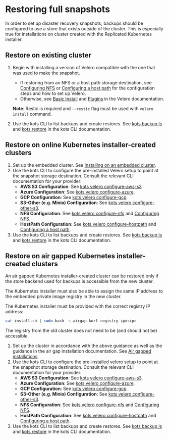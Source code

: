 # Restoring full snapshots

In order to set up disaster recovery snapshots, backups should be configured to use a store that exists outside of the cluster.
This is especially true for installations on cluster created with the Replicated Kubernetes installer.

## Restore on existing cluster

1. Begin with installing a version of Velero compatible with the one that was used to make the snapshot.
    * If restoring from an NFS or a host path storage destination, see [Configuring NFS](snapshots-configuring-nfs) or [Configuring a host path](snapshots-configuring-hostpath) for the configuration steps and how to set up Velero.
    * Otherwise, see [Basic Install](https://velero.io/docs/v1.5/basic-install/) and [Plugins](https://velero.io/plugins/) in the Velero documentation.

    **Note**: Restic is required and `--restic` flag must be used with `velero install` command.

1. Use the kots CLI to list backups and create restores. See [kots backup ls](https://kots.io/kots-cli/backup/ls/) and [kots restore](https://kots.io/kots-cli/restore/) in the kots CLI documentation.

## Restore on online Kubernetes installer-created clusters

1. Set up the embedded cluster. See [Installing on an embedded cluster](installing-embedded-cluster).
1. Use the kots CLI to configure the pre-installed Velero setup to point at the snapshot storage destination.
    Consult the relevant CLI documentation for your provider:
    * **AWS S3 Configuration**: See [kots velero configure-aws-s3](https://kots.io/kots-cli/velero/configure-aws-s3/).
    * **Azure Configuration**: See [kots velero configure-azure](https://kots.io/kots-cli/velero/configure-azure/).
    * **GCP Configuration**: See [kots velero configure-gcp](https://kots.io/kots-cli/velero/configure-gcp/).
    * **S3-Other (e.g. Minio) Configuration**: See [kots velero configure-other-s3](https://kots.io/kots-cli/velero/configure-other-s3/).
    * **NFS Configuration**: See [kots velero configure-nfs](https://kots.io/kots-cli/velero/configure-nfs/) and [Configuring NFS](snapshots-configuring-nfs).
    * **HostPath Configuration**: See [kots velero configure-hostpath](https://kots.io/kots-cli/velero/configure-hostpath/) and [Configuring a host path](snapshots-configuring-hostpath).
1. Use the kots CLI to list backups and create restores. See [kots backup ls](https://kots.io/kots-cli/backup/ls/) and [kots restore](https://kots.io/kots-cli/restore/) in the kots CLI documentation.

## Restore on air gapped Kubernetes installer-created clusters

An air gapped Kubernetes installer-created cluster can be restored only if the store backend used for backups is accessible from the new cluster.

The Kubernetes installer must also be able to assign the same IP address to the embedded private image registry in the new cluster.

The Kubernetes installer must be provided with the correct registry IP address:

```bash
cat install.sh | sudo bash -s airgap kurl-registry-ip=<ip>
```

The registry from the old cluster does not need to be (and should not be) accessible.

1. Set up the cluster in accordance with the above guidance as well as the guidance in the air gap installation documentation. See [Air gapped installations](installing-embedded-cluster#airgapped-installations).
1. Use the kots CLI to configure the pre-installed velero setup to point at the snapshot storage destination.
    Consult the relevant CLI documentation for your provider:
    * **AWS S3 Configuration**: See [kots velero configure-aws-s3](https://kots.io/kots-cli/velero/configure-aws-s3/).
    * **Azure Configuration**: See [kots velero configure-azure](https://kots.io/kots-cli/velero/configure-azure/).
    * **GCP Configuration**: See [kots velero configure-gcp](https://kots.io/kots-cli/velero/configure-gcp/).
    * **S3-Other (e.g. Minio) Configuration**: See [kots velero configure-other-s3](https://kots.io/kots-cli/velero/configure-other-s3/).
    * **NFS Configuration**: See [kots velero configure-nfs](https://kots.io/kots-cli/velero/configure-nfs/) and [Configuring NFS](snapshots-configuring-nfs).
    * **HostPath Configuration**: See [kots velero configure-hostpath](https://kots.io/kots-cli/velero/configure-hostpath/) and [Configuring a host path](snapshots-configuring-hostpath).
1. Use the kots CLI to list backups and create restores. See [kots backup ls](https://kots.io/kots-cli/backup/ls/) and [kots restore](https://kots.io/kots-cli/restore/) in the kots CLI documentation.
